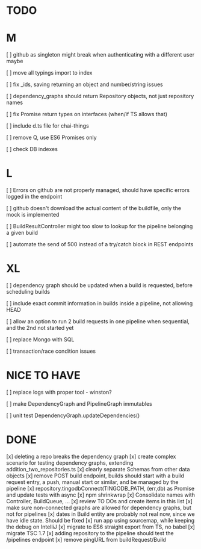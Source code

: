 TODO
====

M
==

[ ] github as singleton might break when authenticating with a different user maybe

[ ] move all typings import to index

[ ] fix _ids, saving returning an object and number/string issues

[ ] dependency_graphs should return Repository objects, not just repository names

[ ] fix Promise return types on interfaces (when/if TS allows that)

[ ] include d.ts file for chai-things

[ ] remove Q, use ES6 Promises only

[ ] check DB indexes


L
==

[ ] Errors on github are not properly managed, should have specific errors logged in the endpoint

[ ] github doesn't download the actual content of the buildfile, only the mock is implemented

[ ] BuildResultController might too slow to lookup for the pipeline belonging a given build

[ ] automate the send of 500 instead of a try/catch block in REST endpoints


XL
==

[ ] dependency graph should be updated when a build is requested, before scheduling builds

[ ] include exact commit information in builds inside a pipeline, not allowing HEAD

[ ] allow an option to run 2 build requests in one pipeline when sequential, and the 2nd not started yet

[ ] replace Mongo with SQL

[ ] transaction/race condition issues


NICE TO HAVE
============

[ ] replace logs with proper tool - winston?

[ ] make DependencyGraph and PipelineGraph immutables

[ ] unit test DependencyGraph.updateDependencies()



DONE
====

[x] deleting a repo breaks the dependency graph
[x] create complex scenario for testing dependency graphs, extending addition_two_repositories.ts
[x] clearly separate Schemas from other data objects
[x] remove POST build endpoint, builds should start with a build request entry, a push, manual start or similar, and be managed by the pipeline
[x] repository.tingodbConnect(TINGODB_PATH, (err,db) as Promise and update tests with async
[x] npm shrinkwrap
[x] Consolidate names with Controller, BuildQueue, ...
[x] review TO DOs and create items in this list
[x] make sure non-connected graphs are allowed for dependency graphs, but not for pipelines
[x] dates in Build entity are probably not real now, since we have idle state. Should be fixed
[x] run app using sourcemap, while keeping the debug on IntelliJ
[x] migrate to ES6 straight export from TS, no babel
[x] migrate TSC 1.7
[x] adding repository to the pipeline should test the /pipelines endpoint
[x] remove pingURL from buildRequest/Build
